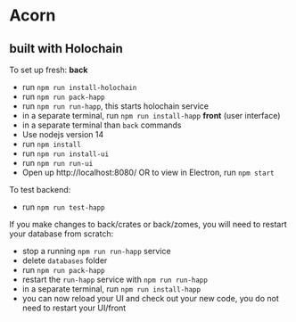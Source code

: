 # Acorn
## built with Holochain

To set up fresh: 
__back__
- run `npm run install-holochain`
- run `npm run pack-happ`
- run `npm run run-happ`, this starts holochain service
- in a separate terminal, run `npm run install-happ`
__front__ (user interface)
- in a separate terminal than `back` commands
- Use nodejs version 14
- run `npm install`
- run `npm run install-ui`
- run `npm run run-ui`
- Open up http://localhost:8080/ OR to view in Electron, run `npm start`

To test backend:
- run `npm run test-happ`

If you make changes to back/crates or back/zomes, you will need to restart your database from scratch: 
- stop a running `npm run run-happ` service
- delete `databases` folder
- run `npm run pack-happ`
- restart the `run-happ` service with `npm run run-happ`
- in a separate terminal, run `npm run install-happ`
- you can now reload your UI and check out your new code, you do not need to restart your UI/front



